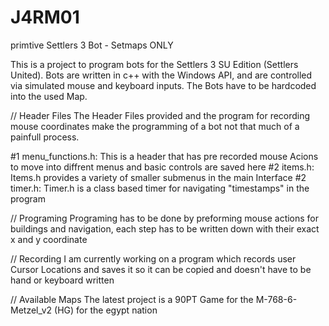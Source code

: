 # J4RM01
primtive Settlers 3 Bot - Setmaps ONLY

This is a project to program bots for the Settlers 3 SU Edition (Settlers United).
Bots are written in c++ with the Windows API, and are controlled via simulated mouse and keyboard inputs. The Bots have to be hardcoded into the used Map. 

 // Header Files
 The Header Files provided and the program for recording mouse coordinates make the programming of a bot not that much of a painfull process.

 #1 menu_functions.h: This is a header that has pre recorded mouse Acions to move into diffrent menus and basic controls are saved here
 #2 items.h: Items.h provides a variety of smaller submenus in the main Interface
 #2 timer.h: Timer.h is a class based timer for navigating "timestamps" in the program

 // Programing
Programing has to be done by preforming mouse actions for buildings and navigation, each step has to be written down with their exact x and y coordinate

// Recording
I am currently working on a program which records user Cursor Locations and saves it so it can be copied and doesn't have to be hand or keyboard written

// Available Maps
The latest project is a 90PT Game for the M-768-6-Metzel_v2 (HG) for the egypt nation
